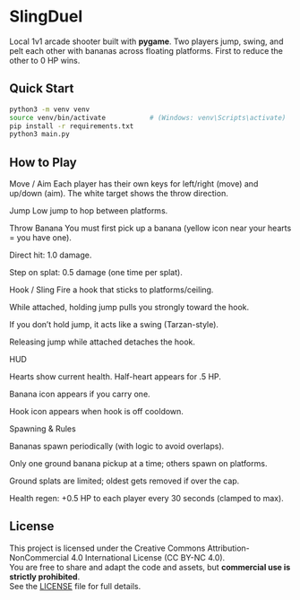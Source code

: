 # SlingDuel

Local 1v1 arcade shooter built with **pygame**. Two players jump, swing, and pelt each other with bananas across floating platforms. First to reduce the other to 0 HP wins.

## Quick Start
```bash
python3 -m venv venv
source venv/bin/activate           # (Windows: venv\Scripts\activate)
pip install -r requirements.txt
python3 main.py
```


## How to Play

Move / Aim
Each player has their own keys for left/right (move) and up/down (aim). The white target shows the throw direction.

Jump
Low jump to hop between platforms.

Throw Banana
You must first pick up a banana (yellow icon near your hearts = you have one).

Direct hit: 1.0 damage.

Step on splat: 0.5 damage (one time per splat).

Hook / Sling
Fire a hook that sticks to platforms/ceiling.

While attached, holding jump pulls you strongly toward the hook.

If you don’t hold jump, it acts like a swing (Tarzan-style).

Releasing jump while attached detaches the hook.

HUD

Hearts show current health. Half-heart appears for .5 HP.

Banana icon appears if you carry one.

Hook icon appears when hook is off cooldown.

Spawning & Rules

Bananas spawn periodically (with logic to avoid overlaps).

Only one ground banana pickup at a time; others spawn on platforms.

Ground splats are limited; oldest gets removed if over the cap.

Health regen: +0.5 HP to each player every 30 seconds (clamped to max).


## License
This project is licensed under the Creative Commons Attribution-NonCommercial 4.0 International License (CC BY-NC 4.0).  
You are free to share and adapt the code and assets, but **commercial use is strictly prohibited**.  
See the [LICENSE](LICENSE) file for full details.
